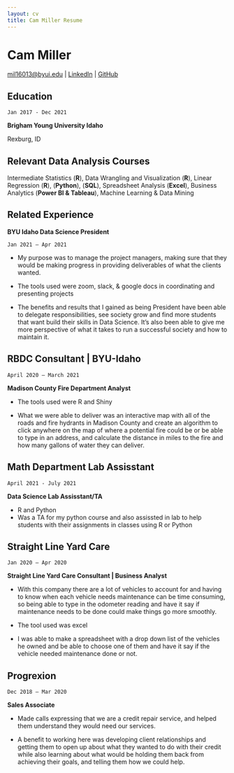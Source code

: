```yaml
---
layout: cv
title: Cam Miller Resume
---
```

# Cam Miller
 

<div id="webaddress">
<a href="mil16013@byui.edu">mil16013@byui.edu</a>
| <a href="https://www.linkedin.com/in/cam-miller-9158031a3/">LinkedIn</a>
| <a href="https://github.com/cam-miller-21/Miller-Resume">GitHub</a>
</div>

<!-- https://www.monique.tech/the-art-of-markdown -->

## Education

`Jan 2017 - Dec 2021`

__Brigham Young University Idaho__

 Rexburg, ID

## Relevant Data Analysis Courses
Intermediate Statistics (__R__), Data Wrangling and Visualization (__R__), Linear Regression (__R__), (__Python__), (__SQL__), Spreadsheet Analysis (__Excel__), Business Analytics (__Power BI & Tableau__), Machine Learning & Data Mining

## Related Experience
__BYU Idaho Data Science President__

`Jan 2021 – Apr 2021`

- My purpose was to manage the project managers, making sure that they would be making progress in providing deliverables of what the clients wanted.

- The tools used were zoom, slack, & google docs in coordinating and presenting projects

- The benefits and results that I gained as being President have been able to delegate responsibilities, see society grow and find more students that want build their skills in Data Science. It’s also been able to give me more perspective of what it takes to run a successful society and how to maintain it.

## RBDC Consultant | BYU-Idaho
`April 2020 – March 2021`

__Madison County Fire Department Analyst__

- The tools used were R and Shiny 

- What we were able to deliver was an interactive map with all of the roads and fire hydrants in Madison County and create an algorithm to click anywhere on the map of where a potential fire could be or be able to type in an address, and calculate the distance in miles to the fire and how many gallons of water they can deliver.

## Math Department Lab Assisstant
`April 2021 - July 2021`

__Data Science Lab Assisstant/TA__

- R and Python
- Was a TA for my python course and also assissted in lab to help students with their assignments in classes using R or Python

## Straight Line Yard Care
`Jan 2020 – Apr 2020 `

__Straight Line Yard Care Consultant | Business Analyst__
- With this company there are a lot of vehicles to account for and having to know when each vehicle needs maintenance can be time consuming, so being able to type in the odometer reading and have it say if maintenance needs to be done could make things go more smoothly.

- The tool used was excel

- I was able to make a spreadsheet with a drop down list of the vehicles he owned and be able to choose one of them and have it say if the vehicle needed maintenance done or not.

## Progrexion
`Dec 2018 – Mar 2020`

__Sales Associate__

- Made calls expressing that we are a credit repair service, and helped them understand they would need our services.

- A benefit to working here was developing client relationships and getting them to open up about what they wanted to do with their credit while also learning about what would be holding them back from achieving their goals, and telling them how we could help. 	            

<!-- ### Footer

Last updated: May 2013 -->


